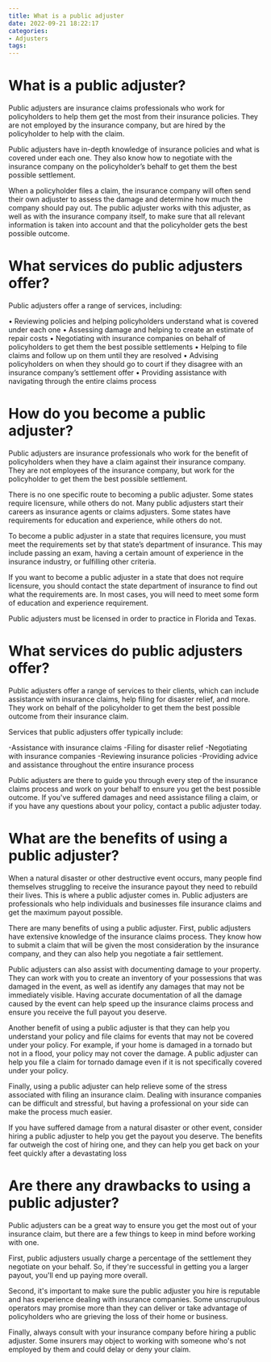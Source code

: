 ```yaml
---
title: What is a public adjuster
date: 2022-09-21 18:22:17
categories:
- Adjusters
tags:
---
```



#  What is a public adjuster?

Public adjusters are insurance claims professionals who work for policyholders to help them get the most from their insurance policies. They are not employed by the insurance company, but are hired by the policyholder to help with the claim.

Public adjusters have in-depth knowledge of insurance policies and what is covered under each one. They also know how to negotiate with the insurance company on the policyholder’s behalf to get them the best possible settlement.

When a policyholder files a claim, the insurance company will often send their own adjuster to assess the damage and determine how much the company should pay out. The public adjuster works with this adjuster, as well as with the insurance company itself, to make sure that all relevant information is taken into account and that the policyholder gets the best possible outcome.

# What services do public adjusters offer?

Public adjusters offer a range of services, including:

• Reviewing policies and helping policyholders understand what is covered under each one
• Assessing damage and helping to create an estimate of repair costs
• Negotiating with insurance companies on behalf of policyholders to get them the best possible settlements
• Helping to file claims and follow up on them until they are resolved
• Advising policyholders on when they should go to court if they disagree with an insurance company’s settlement offer
• Providing assistance with navigating through the entire claims process


#  How do you become a public adjuster?

Public adjusters are insurance professionals who work for the benefit of policyholders when they have a claim against their insurance company. They are not employees of the insurance company, but work for the policyholder to get them the best possible settlement.

There is no one specific route to becoming a public adjuster. Some states require licensure, while others do not. Many public adjusters start their careers as insurance agents or claims adjusters. Some states have requirements for education and experience, while others do not.

To become a public adjuster in a state that requires licensure, you must meet the requirements set by that state’s department of insurance. This may include passing an exam, having a certain amount of experience in the insurance industry, or fulfilling other criteria.

If you want to become a public adjuster in a state that does not require licensure, you should contact the state department of insurance to find out what the requirements are. In most cases, you will need to meet some form of education and experience requirement.

Public adjusters must be licensed in order to practice in Florida and Texas.

#  What services do public adjusters offer?

Public adjusters offer a range of services to their clients, which can include assistance with insurance claims, help filing for disaster relief, and more. They work on behalf of the policyholder to get them the best possible outcome from their insurance claim.

Services that public adjusters offer typically include:

-Assistance with insurance claims
-Filing for disaster relief
-Negotiating with insurance companies
-Reviewing insurance policies
-Providing advice and assistance throughout the entire insurance process

Public adjusters are there to guide you through every step of the insurance claims process and work on your behalf to ensure you get the best possible outcome. If you've suffered damages and need assistance filing a claim, or if you have any questions about your policy, contact a public adjuster today.

#  What are the benefits of using a public adjuster?

When a natural disaster or other destructive event occurs, many people find themselves struggling to receive the insurance payout they need to rebuild their lives. This is where a public adjuster comes in. Public adjusters are professionals who help individuals and businesses file insurance claims and get the maximum payout possible.

There are many benefits of using a public adjuster. First, public adjusters have extensive knowledge of the insurance claims process. They know how to submit a claim that will be given the most consideration by the insurance company, and they can also help you negotiate a fair settlement.

Public adjusters can also assist with documenting damage to your property. They can work with you to create an inventory of your possessions that was damaged in the event, as well as identify any damages that may not be immediately visible. Having accurate documentation of all the damage caused by the event can help speed up the insurance claims process and ensure you receive the full payout you deserve.

Another benefit of using a public adjuster is that they can help you understand your policy and file claims for events that may not be covered under your policy. For example, if your home is damaged in a tornado but not in a flood, your policy may not cover the damage. A public adjuster can help you file a claim for tornado damage even if it is not specifically covered under your policy.

Finally, using a public adjuster can help relieve some of the stress associated with filing an insurance claim. Dealing with insurance companies can be difficult and stressful, but having a professional on your side can make the process much easier.

If you have suffered damage from a natural disaster or other event, consider hiring a public adjuster to help you get the payout you deserve. The benefits far outweigh the cost of hiring one, and they can help you get back on your feet quickly after a devastating loss

#  Are there any drawbacks to using a public adjuster?

Public adjusters can be a great way to ensure you get the most out of your insurance claim, but there are a few things to keep in mind before working with one.

First, public adjusters usually charge a percentage of the settlement they negotiate on your behalf. So, if they're successful in getting you a larger payout, you'll end up paying more overall.

Second, it's important to make sure the public adjuster you hire is reputable and has experience dealing with insurance companies. Some unscrupulous operators may promise more than they can deliver or take advantage of policyholders who are grieving the loss of their home or business.

Finally, always consult with your insurance company before hiring a public adjuster. Some insurers may object to working with someone who's not employed by them and could delay or deny your claim.